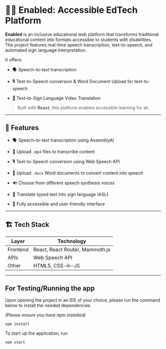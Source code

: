 # 🧏‍♂️ Enabled: Accessible EdTech Platform

**Enabled** is an inclusive educational web platform that transforms traditional educational content into formats accessible to students with disabilities. The project features real-time speech transcription, text-to-speech, and automated sign language interpretation.

It offers:

- 🗣️ Speech-to-text transcription

- 🎙️ Text-to-Speech conversion & Word Document Upload for text-to-speech

- 🤟 Text-to-Sign Language Video Translation

> Built with **React**, this platform enables accessible learning for all.

---

## 🚀 Features

- 🗣️ Speech-to-text transcription using AssemblyAI

- 📂 Upload `.mp4` files to transcribe content

- 🎙️ Text-to-Speech conversion using Web Speech API

- 📂 Upload `.docx` Word documents to convert content into speech

- 🔊 Choose from different speech synthesis voices

- 🤟 Translate typed text into sign language (ASL)

- 🔗 Fully accessible and user-friendly interface

---

## 🏗️ Tech Stack

| Layer    | Technology                      |
| -------- | ------------------------------- |
| Frontend | React, React Router, Mammoth.js |
| APIs     | Web Speech API                  |
| Other    | HTML5, CSS-in-JS                |

---

## For Testing/Running the app

Upon opening the project in an IDE of your choice, please run the command below to install the needed dependencies

_(Please ensure you have npm installed)_

```
npm install
```

To start up the application, run

```
npm start
```
